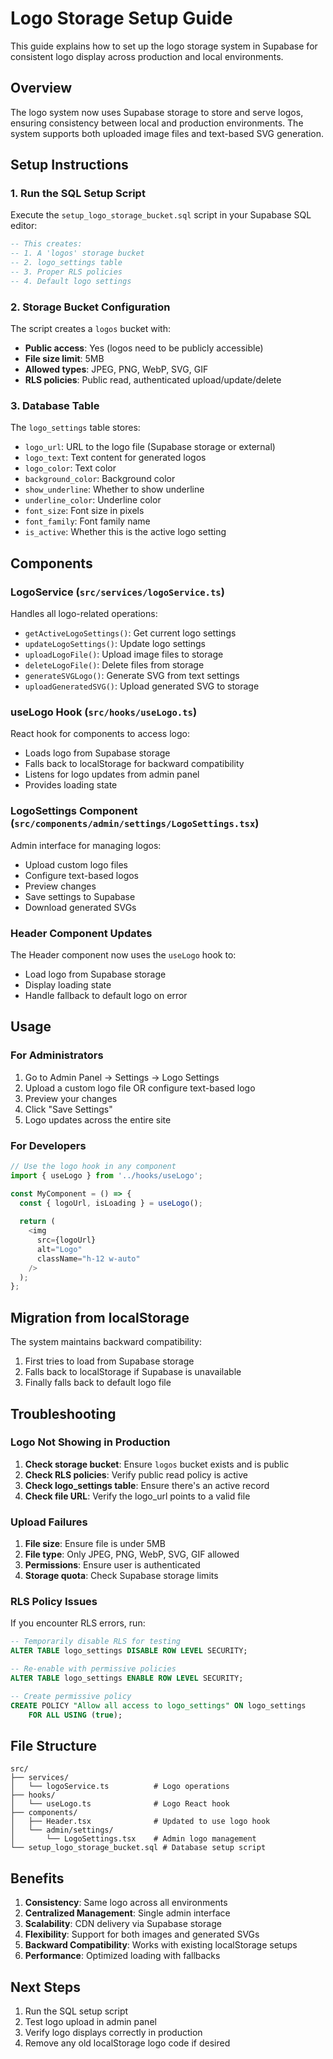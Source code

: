 # Logo Storage Setup Guide

This guide explains how to set up the logo storage system in Supabase for consistent logo display across production and local environments.

## Overview

The logo system now uses Supabase storage to store and serve logos, ensuring consistency between local and production environments. The system supports both uploaded image files and text-based SVG generation.

## Setup Instructions

### 1. Run the SQL Setup Script

Execute the `setup_logo_storage_bucket.sql` script in your Supabase SQL editor:

```sql
-- This creates:
-- 1. A 'logos' storage bucket
-- 2. logo_settings table
-- 3. Proper RLS policies
-- 4. Default logo settings
```

### 2. Storage Bucket Configuration

The script creates a `logos` bucket with:
- **Public access**: Yes (logos need to be publicly accessible)
- **File size limit**: 5MB
- **Allowed types**: JPEG, PNG, WebP, SVG, GIF
- **RLS policies**: Public read, authenticated upload/update/delete

### 3. Database Table

The `logo_settings` table stores:
- `logo_url`: URL to the logo file (Supabase storage or external)
- `logo_text`: Text content for generated logos
- `logo_color`: Text color
- `background_color`: Background color
- `show_underline`: Whether to show underline
- `underline_color`: Underline color
- `font_size`: Font size in pixels
- `font_family`: Font family name
- `is_active`: Whether this is the active logo setting

## Components

### LogoService (`src/services/logoService.ts`)

Handles all logo-related operations:
- `getActiveLogoSettings()`: Get current logo settings
- `updateLogoSettings()`: Update logo settings
- `uploadLogoFile()`: Upload image files to storage
- `deleteLogoFile()`: Delete files from storage
- `generateSVGLogo()`: Generate SVG from text settings
- `uploadGeneratedSVG()`: Upload generated SVG to storage

### useLogo Hook (`src/hooks/useLogo.ts`)

React hook for components to access logo:
- Loads logo from Supabase storage
- Falls back to localStorage for backward compatibility
- Listens for logo updates from admin panel
- Provides loading state

### LogoSettings Component (`src/components/admin/settings/LogoSettings.tsx`)

Admin interface for managing logos:
- Upload custom logo files
- Configure text-based logos
- Preview changes
- Save settings to Supabase
- Download generated SVGs

### Header Component Updates

The Header component now uses the `useLogo` hook to:
- Load logo from Supabase storage
- Display loading state
- Handle fallback to default logo on error

## Usage

### For Administrators

1. Go to Admin Panel → Settings → Logo Settings
2. Upload a custom logo file OR configure text-based logo
3. Preview your changes
4. Click "Save Settings"
5. Logo updates across the entire site

### For Developers

```typescript
// Use the logo hook in any component
import { useLogo } from '../hooks/useLogo';

const MyComponent = () => {
  const { logoUrl, isLoading } = useLogo();
  
  return (
    <img 
      src={logoUrl} 
      alt="Logo" 
      className="h-12 w-auto"
    />
  );
};
```

## Migration from localStorage

The system maintains backward compatibility:
1. First tries to load from Supabase storage
2. Falls back to localStorage if Supabase is unavailable
3. Finally falls back to default logo file

## Troubleshooting

### Logo Not Showing in Production

1. **Check storage bucket**: Ensure `logos` bucket exists and is public
2. **Check RLS policies**: Verify public read policy is active
3. **Check logo_settings table**: Ensure there's an active record
4. **Check file URL**: Verify the logo_url points to a valid file

### Upload Failures

1. **File size**: Ensure file is under 5MB
2. **File type**: Only JPEG, PNG, WebP, SVG, GIF allowed
3. **Permissions**: Ensure user is authenticated
4. **Storage quota**: Check Supabase storage limits

### RLS Policy Issues

If you encounter RLS errors, run:

```sql
-- Temporarily disable RLS for testing
ALTER TABLE logo_settings DISABLE ROW LEVEL SECURITY;

-- Re-enable with permissive policies
ALTER TABLE logo_settings ENABLE ROW LEVEL SECURITY;

-- Create permissive policy
CREATE POLICY "Allow all access to logo_settings" ON logo_settings
    FOR ALL USING (true);
```

## File Structure

```
src/
├── services/
│   └── logoService.ts          # Logo operations
├── hooks/
│   └── useLogo.ts              # Logo React hook
├── components/
│   ├── Header.tsx              # Updated to use logo hook
│   └── admin/settings/
│       └── LogoSettings.tsx    # Admin logo management
└── setup_logo_storage_bucket.sql # Database setup script
```

## Benefits

1. **Consistency**: Same logo across all environments
2. **Centralized Management**: Single admin interface
3. **Scalability**: CDN delivery via Supabase storage
4. **Flexibility**: Support for both images and generated SVGs
5. **Backward Compatibility**: Works with existing localStorage setups
6. **Performance**: Optimized loading with fallbacks

## Next Steps

1. Run the SQL setup script
2. Test logo upload in admin panel
3. Verify logo displays correctly in production
4. Remove any old localStorage logo code if desired
